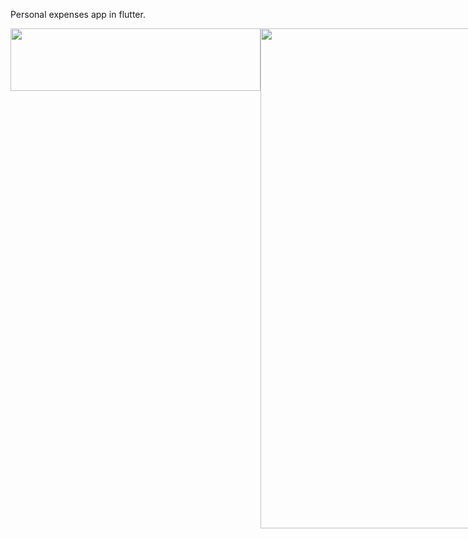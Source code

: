 Personal expenses app in flutter.

<div style="display:flex;">
<img src="https://github.com/harel2021/Flutter-Personal-Expenses-App/raw/master/assets/images/home.png" width="400" height="100">

<img src="https://github.com/harel2021/Flutter-Personal-Expenses-App/raw/master/assets/images/modal.png" width="400" height="800">
</div>
